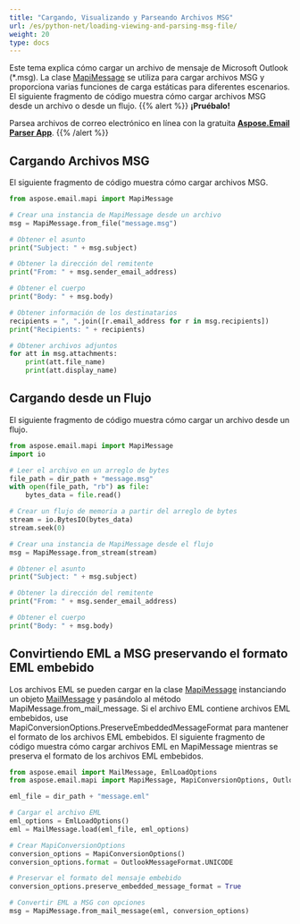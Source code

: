 ```yaml
---
title: "Cargando, Visualizando y Parseando Archivos MSG"
url: /es/python-net/loading-viewing-and-parsing-msg-file/
weight: 20
type: docs
---
```


Este tema explica cómo cargar un archivo de mensaje de Microsoft Outlook (*.msg). La clase [MapiMessage](https://reference.aspose.com/email/python-net/aspose.email.mapi/mapimessage/) se utiliza para cargar archivos MSG y proporciona varias funciones de carga estáticas para diferentes escenarios. El siguiente fragmento de código muestra cómo cargar archivos MSG desde un archivo o desde un flujo.
{{% alert %}}
**¡Pruébalo!**

Parsea archivos de correo electrónico en línea con la gratuita [**Aspose.Email Parser App**](https://products.aspose.app/email/es/parser).
{{% /alert %}}
## **Cargando Archivos MSG**
El siguiente fragmento de código muestra cómo cargar archivos MSG.

```py
from aspose.email.mapi import MapiMessage

# Crear una instancia de MapiMessage desde un archivo
msg = MapiMessage.from_file("message.msg")

# Obtener el asunto
print("Subject: " + msg.subject)

# Obtener la dirección del remitente
print("From: " + msg.sender_email_address)

# Obtener el cuerpo
print("Body: " + msg.body)

# Obtener información de los destinatarios
recipients = ", ".join([r.email_address for r in msg.recipients])
print("Recipients: " + recipients)

# Obtener archivos adjuntos
for att in msg.attachments:
    print(att.file_name)
    print(att.display_name)
```
## **Cargando desde un Flujo**
El siguiente fragmento de código muestra cómo cargar un archivo desde un flujo.

```py
from aspose.email.mapi import MapiMessage
import io

# Leer el archivo en un arreglo de bytes
file_path = dir_path + "message.msg"
with open(file_path, "rb") as file:
    bytes_data = file.read()

# Crear un flujo de memoria a partir del arreglo de bytes
stream = io.BytesIO(bytes_data)
stream.seek(0)

# Crear una instancia de MapiMessage desde el flujo
msg = MapiMessage.from_stream(stream)

# Obtener el asunto
print("Subject: " + msg.subject)

# Obtener la dirección del remitente
print("From: " + msg.sender_email_address)

# Obtener el cuerpo
print("Body: " + msg.body)
```

## **Convirtiendo EML a MSG preservando el formato EML embebido**
Los archivos EML se pueden cargar en la clase [MapiMessage](https://reference.aspose.com/email/python-net/aspose.email.mapi/mapimessage/) instanciando un objeto [MailMessage](https://reference.aspose.com/email/python-net/aspose.email/mailmessage/) y pasándolo al método MapiMessage.from_mail_message. Si el archivo EML contiene archivos EML embebidos, use MapiConversionOptions.PreserveEmbeddedMessageFormat para mantener el formato de los archivos EML embebidos. El siguiente fragmento de código muestra cómo cargar archivos EML en MapiMessage mientras se preserva el formato de los archivos EML embebidos.

```py
from aspose.email import MailMessage, EmlLoadOptions
from aspose.email.mapi import MapiMessage, MapiConversionOptions, OutlookMessageFormat

eml_file = dir_path + "message.eml"

# Cargar el archivo EML
eml_options = EmlLoadOptions()
eml = MailMessage.load(eml_file, eml_options)

# Crear MapiConversionOptions
conversion_options = MapiConversionOptions()
conversion_options.format = OutlookMessageFormat.UNICODE

# Preservar el formato del mensaje embebido
conversion_options.preserve_embedded_message_format = True

# Convertir EML a MSG con opciones
msg = MapiMessage.from_mail_message(eml, conversion_options)
```